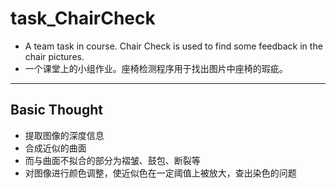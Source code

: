 # task_ChairCheck
* A team task in course. Chair Check is used to find some feedback in the chair pictures.
* 一个课堂上的小组作业。座椅检测程序用于找出图片中座椅的瑕疵。
---
## Basic Thought
* 提取图像的深度信息
* 合成近似的曲面
* 而与曲面不拟合的部分为褶皱、鼓包、断裂等
* 对图像进行颜色调整，使近似色在一定阈值上被放大，查出染色的问题